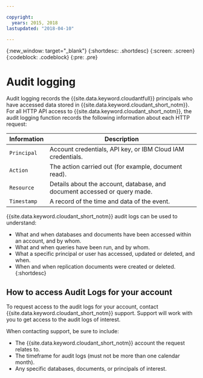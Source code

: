 ```yaml
---

copyright:
  years: 2015, 2018
lastupdated: "2018-04-10"

---
```


{:new_window: target="_blank"}
{:shortdesc: .shortdesc}
{:screen: .screen}
{:codeblock: .codeblock}
{:pre: .pre}

<!-- Acrolinx: 2018-00-00 -->

# Audit logging


Audit logging records the {{site.data.keyword.cloudantfull}} principals who have 
accessed data stored in {{site.data.keyword.cloudant_short_notm}}. For all HTTP API 
access to {{site.data.keyword.cloudant_short_notm}}, the audit logging function 
records the following information about each HTTP request:

Information | Description
------------|------------
`Principal` | Account credentials, API key, or IBM Cloud IAM credentials.
`Action` | The action carried out (for example, document read).
`Resource` | Details about the account, database, and document accessed or query made.
`Timestamp` | A record of the time and data of the event. 

{{site.data.keyword.cloudant_short_notm}} audit logs can be used to understand:

- What and when databases and documents have been accessed within an account, 
and by whom.
- What and when queries have been run, and by whom.
- What a specific principal or user has accessed, updated or deleted, and when.
- When and when replication documents were created or deleted.
{:shortdesc}

## How to access Audit Logs for your account

To request access to the audit logs for your account, contact 
{{site.data.keyword.cloudant_short_notm}} support. Support will work with you to 
get access to the audit logs of interest.

When contacting support, be sure to include:

- The {{site.data.keyword.cloudant_short_notm}} account the request relates to.
- The timeframe for audit logs (must not be more than one calendar month).
- Any specific databases, documents, or principals of interest.